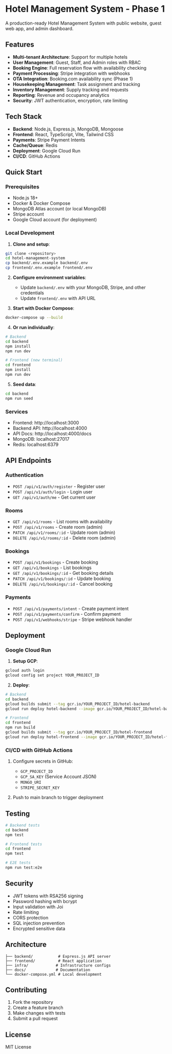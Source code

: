 # Hotel Management System - Phase 1

A production-ready Hotel Management System with public website, guest web app, and admin dashboard.

## Features

- **Multi-tenant Architecture**: Support for multiple hotels
- **User Management**: Guest, Staff, and Admin roles with RBAC
- **Booking Engine**: Full reservation flow with availability checking
- **Payment Processing**: Stripe integration with webhooks
- **OTA Integration**: Booking.com availability sync (Phase 1)
- **Housekeeping Management**: Task assignment and tracking
- **Inventory Management**: Supply tracking and requests
- **Reporting**: Revenue and occupancy analytics
- **Security**: JWT authentication, encryption, rate limiting

## Tech Stack

- **Backend**: Node.js, Express.js, MongoDB, Mongoose
- **Frontend**: React, TypeScript, Vite, Tailwind CSS
- **Payments**: Stripe Payment Intents
- **Cache/Queue**: Redis
- **Deployment**: Google Cloud Run
- **CI/CD**: GitHub Actions

## Quick Start

### Prerequisites

- Node.js 18+
- Docker & Docker Compose
- MongoDB Atlas account (or local MongoDB)
- Stripe account
- Google Cloud account (for deployment)

### Local Development

1. **Clone and setup**:
```bash
git clone <repository>
cd hotel-management-system
cp backend/.env.example backend/.env
cp frontend/.env.example frontend/.env
```

2. **Configure environment variables**:
   - Update `backend/.env` with your MongoDB, Stripe, and other credentials
   - Update `frontend/.env` with API URL

3. **Start with Docker Compose**:
```bash
docker-compose up --build
```

4. **Or run individually**:
```bash
# Backend
cd backend
npm install
npm run dev

# Frontend (new terminal)
cd frontend
npm install
npm run dev
```

5. **Seed data**:
```bash
cd backend
npm run seed
```

### Services

- Frontend: http://localhost:3000
- Backend API: http://localhost:4000
- API Docs: http://localhost:4000/docs
- MongoDB: localhost:27017
- Redis: localhost:6379

## API Endpoints

### Authentication
- `POST /api/v1/auth/register` - Register user
- `POST /api/v1/auth/login` - Login user
- `GET /api/v1/auth/me` - Get current user

### Rooms
- `GET /api/v1/rooms` - List rooms with availability
- `POST /api/v1/rooms` - Create room (admin)
- `PATCH /api/v1/rooms/:id` - Update room (admin)
- `DELETE /api/v1/rooms/:id` - Delete room (admin)

### Bookings
- `POST /api/v1/bookings` - Create booking
- `GET /api/v1/bookings` - List bookings
- `GET /api/v1/bookings/:id` - Get booking details
- `PATCH /api/v1/bookings/:id` - Update booking
- `DELETE /api/v1/bookings/:id` - Cancel booking

### Payments
- `POST /api/v1/payments/intent` - Create payment intent
- `POST /api/v1/payments/confirm` - Confirm payment
- `POST /api/v1/webhooks/stripe` - Stripe webhook handler

## Deployment

### Google Cloud Run

1. **Setup GCP**:
```bash
gcloud auth login
gcloud config set project YOUR_PROJECT_ID
```

2. **Deploy**:
```bash
# Backend
cd backend
gcloud builds submit --tag gcr.io/YOUR_PROJECT_ID/hotel-backend
gcloud run deploy hotel-backend --image gcr.io/YOUR_PROJECT_ID/hotel-backend --platform managed

# Frontend
cd frontend
npm run build
gcloud builds submit --tag gcr.io/YOUR_PROJECT_ID/hotel-frontend
gcloud run deploy hotel-frontend --image gcr.io/YOUR_PROJECT_ID/hotel-frontend --platform managed
```

### CI/CD with GitHub Actions

1. Configure secrets in GitHub:
   - `GCP_PROJECT_ID`
   - `GCP_SA_KEY` (Service Account JSON)
   - `MONGO_URI`
   - `STRIPE_SECRET_KEY`

2. Push to main branch to trigger deployment

## Testing

```bash
# Backend tests
cd backend
npm test

# Frontend tests
cd frontend
npm test

# E2E tests
npm run test:e2e
```

## Security

- JWT tokens with RSA256 signing
- Password hashing with bcrypt
- Input validation with Joi
- Rate limiting
- CORS protection
- SQL injection prevention
- Encrypted sensitive data

## Architecture

```
├── backend/           # Express.js API server
├── frontend/          # React application  
├── infra/            # Infrastructure configs
├── docs/             # Documentation
└── docker-compose.yml # Local development
```

## Contributing

1. Fork the repository
2. Create a feature branch
3. Make changes with tests
4. Submit a pull request

## License

MIT License